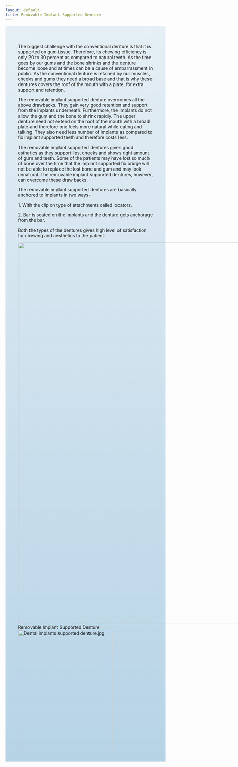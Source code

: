 ```yaml
---
layout: default
title: Removable Implant Supported Denture
---
```


<div class="row">

<div class="col-xs-12 col-sm-12  primary_color text-light featured-text no-gutters">
<div class=" col-md-12" style="background: linear-gradient( rgba(17,113,175,0.1), rgba(17,113,175,0.3) ), url() center; padding: 8%;">


<p>The biggest challenge with the conventional denture is that it is supported on gum tissue. Therefore, its chewing efficiency is only 20 to 30 percent as compared to natural teeth. As the time goes by our gums and the bone shrinks and the denture become loose and at times can be a cause of embarrassment in public. As the conventional denture is retained by our muscles, cheeks and gums they need a broad base and that is why these dentures covers the roof of the mouth with a plate, for extra support and retention.
</p><p>The removable implant supported denture overcomes all the above drawbacks. They gain very good retention and support from the implants underneath. Furthermore, the implants do not allow the gum and the bone to shrink rapidly. The upper denture need not extend on the roof of the mouth with a broad plate and therefore one feels more natural while eating and talking. They also need less number of implants as compared to fix implant supported teeth and therefore costs less.
</p><p>The removable implant supported dentures gives good esthetics as they support lips, cheeks and shows right amount of gum and teeth. Some of the patients may have lost so much of bone over the time that the implant supported fix bridge will not be able to replace the lost bone and gum and may look unnatural. The removable implant supported dentures, however, can overcome these draw backs. 
</p>

<p>The removable implant supported dentures are basically anchored to Implants in two ways-
</p><p>1. With the clip on type of attachments called locators.
</p><p>2. Bar is seated on the implants and the denture gets anchorage from the bar.
</p><p>Both the types of the dentures gives high level of satisfaction for chewing and aesthetics to the patient.
</p>
<div class="thumb tleft"><div class="thumbinner" style="width:1688px;"><a href="/File:Removable_Implant_Supported_Denture.jpg" class="image"><img alt="" src="/images/b/b9/Removable_Implant_Supported_Denture.jpg" width="1686" height="1200" class="thumbimage" /></a>  <div class="thumbcaption">Removable Implant Supported Denture</div></div></div>


<div class="thumb tright"><div class="thumbinner" style="width:302px;"><a href="/File:Dental_implants_supported_denture.jpg" class="image"><img alt="Dental implants supported denture.jpg" src="/images/thumb/5/5b/Dental_implants_supported_denture.jpg/300px-Dental_implants_supported_denture.jpg" width="300" height="375" class="thumbimage" srcset="/images/thumb/5/5b/Dental_implants_supported_denture.jpg/450px-Dental_implants_supported_denture.jpg 1.5x, /images/thumb/5/5b/Dental_implants_supported_denture.jpg/600px-Dental_implants_supported_denture.jpg 2x" /></a>  <div class="thumbcaption"><div class="magnify"><a href="/File:Dental_implants_supported_denture.jpg" class="internal" title="Enlarge"></a></div></div></div></div>